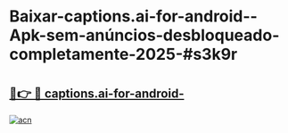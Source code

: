 # Baixar-captions.ai-for-android--Apk-sem-anúncios-desbloqueado-completamente-2025-#s3k9r

# <h2><a href="https://ainizakaria.my?title=captions.ai-for-android-&ref=24M">🔗👉 🔴 captions.ai-for-android-</a></h2>

[![acn](https://github.com/user-attachments/assets/0f9c940e-d8b0-45ae-aac7-cd30a18b3e1c)](https://ainizakaria.my?title=captions.ai-for-android-&ref=24M)

